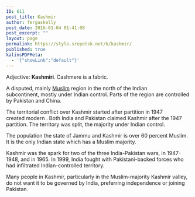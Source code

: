 ```yaml
---
ID: 611
post_title: Kashmir
author: ferguskelly
post_date: 2016-01-04 01:41:08
post_excerpt: ""
layout: page
permalink: https://style.srepetsk.net/k/kashmir/
published: true
kalinsPDFMeta:
  - '{"showLink":"default"}'
---
```

Adjective: <strong>Kashmiri</strong>. Cashmere is a fabric.

A disputed, mainly <a href="https://style.srepetsk.net/i/islam/">Muslim</a> region in the north of the Indian subcontinent, mostly under Indian control. Parts of the region are controlled by Pakistan and China.

The territorial conflict over Kashmir started after partition in 1947 created modern . Both India and Pakistan claimed Kashmir after the 1947 partition. The territory was split, the majority under Indian control.

The population the state of Jammu and Kashmir is over 60 percent Muslim. It is the only Indian state which has a Muslim majority.

Kashmir was the spark for two of the three India-Pakistan wars, in 1947-1948, and in 1965. In 1999, India fought with Pakistani-backed forces who had infiltrated Indian-controlled territory.

Many people in Kashmir, particularly in the Muslim-majority Kashmir valley, do not want it to be governed by India, preferring independence or joining Pakistan.